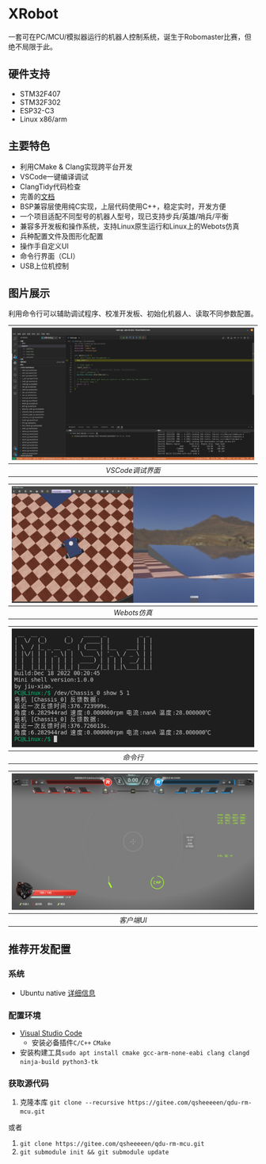 # XRobot

一套可在PC/MCU/模拟器运行的机器人控制系统，诞生于Robomaster比赛，但绝不局限于此。

## 硬件支持

* STM32F407
* STM32F302
* ESP32-C3
* Linux x86/arm

## 主要特色

* 利用CMake & Clang实现跨平台开发
* VSCode一键编译调试
* ClangTidy代码检查
* 完善的[文档](https://xrobot-org.github.io)
* BSP兼容层使用纯C实现，上层代码使用C++，稳定实时，开发方便
* 一个项目适配不同型号的机器人型号，现已支持步兵/英雄/哨兵/平衡
* 兼容多开发板和操作系统，支持Linux原生运行和Linux上的Webots仿真
* 兵种配置文件及图形化配置
* 操作手自定义UI
* 命令行界面（CLI）
* USB上位机控制

## 图片展示

利用命令行可以辅助调试程序、校准开发板、初始化机器人、读取不同参数配置。

| ![VSCode调试界面](./doc/image/调试界面.png?raw=true "VSCode调试界面") |
| :-------------------------------------------------------------------: |
|                           *VSCode调试界面*                            |

| ![Webots仿真](./doc/image/Webots仿真.png?raw=true "Webots仿真") |
| :-------------------------------------------------------------: |
|                          *Webots仿真*                           |

| ![命令行](./doc/image/命令行.png?raw=true "命令行") |
| :-------------------------------------------------: |
|                      *命令行*                       |

| ![客户端UI](./doc/image/客户端UI.png?raw=true "客户端UI") |
| :-------------------------------------------------------: |
|                        *客户端UI*                         |

## 推荐开发配置

### 系统

* Ubuntu native [详细信息](https://ubuntu.com)

### 配置环境

* [Visual Studio Code](https://code.visualstudio.com/)
  * 安装必备插件`C/C++` `CMake`
* 安装构建工具`sudo apt install cmake gcc-arm-none-eabi clang clangd ninja-build python3-tk`

### 获取源代码

1. 克隆本库 `git clone --recursive https://gitee.com/qsheeeeen/qdu-rm-mcu.git`

或者

1. `git clone https://gitee.com/qsheeeeen/qdu-rm-mcu.git`
1. `git submodule init && git submodule update`
